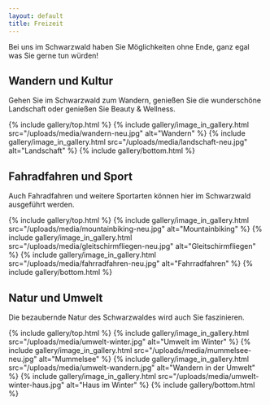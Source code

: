 ```yaml
---
layout: default
title: Freizeit
---
```


Bei uns im Schwarzwald haben Sie Möglichkeiten ohne Ende, ganz egal was Sie gerne tun würden!

## Wandern und Kultur

Gehen Sie im Schwarzwald zum Wandern, genießen Sie die wunderschöne Landschaft oder genießen Sie Beauty & Wellness.

{% include gallery/top.html %}
{% include gallery/image_in_gallery.html                                                 src="/uploads/media/wandern-neu.jpg"
    alt="Wandern"
%}
{% include gallery/image_in_gallery.html                                                 src="/uploads/media/landschaft-neu.jpg"
    alt="Landschaft"
%}
{% include gallery/bottom.html %}

## Fahradfahren und Sport

Auch Fahradfahren und weitere Sportarten können hier im Schwarzwald ausgeführt werden.

{% include gallery/top.html %}
{% include gallery/image_in_gallery.html                                                 src="/uploads/media/mountainbiking-neu.jpg"
    alt="Mountainbiking"
%}
{% include gallery/image_in_gallery.html                                                 src="/uploads/media/gleitschirmfliegen-neu.jpg"
    alt="Gleitschirmfliegen"
%}
{% include gallery/image_in_gallery.html                                                 src="/uploads/media/fahrradfahren-neu.jpg"
    alt="Fahrradfahren"
%}
{% include gallery/bottom.html %}

## Natur und Umwelt

Die bezaubernde Natur des Schwarzwaldes wird auch Sie faszinieren.

{% include gallery/top.html %}
{% include gallery/image_in_gallery.html                                                 src="/uploads/media/umwelt-winter.jpg"
    alt="Umwelt im Winter"
%}
{% include gallery/image_in_gallery.html                                                 src="/uploads/media/mummelsee-neu.jpg"
    alt="Mummelsee"
%}
{% include gallery/image_in_gallery.html                                                 src="/uploads/media/umwelt-wandern.jpg"
    alt="Wandern in der Umwelt"
%}
{% include gallery/image_in_gallery.html                                                 src="/uploads/media/umwelt-winter-haus.jpg"
    alt="Haus im Winter"
%}
{% include gallery/bottom.html %}
